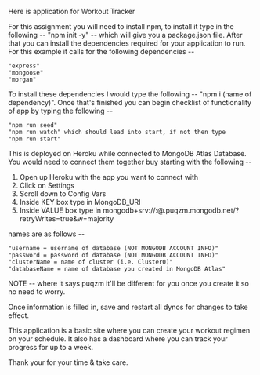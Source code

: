 Here is application for Workout Tracker

For this assignment you will need to install npm, to install it type in the following -- "npm init -y" -- which will give you a package.json file. After that you can install the dependencies required for your application to run. For this example it calls for the following dependencies --

    "express"
    "mongoose"
    "morgan"
    
To install these dependencies I would type the following -- "npm i (name of dependency)".
Once that's finished you can begin checklist of functionality of app by typing the following --

    "npm run seed"
    "npm run watch" which should lead into start, if not then type
    "npm run start"

This is deployed on Heroku while connected to MongoDB Atlas Database.
You would need to connect them together buy starting with the following --

1. Open up Heroku with the app you want to connect with
2. Click on Settings
3. Scroll down to Config Vars
4. Inside KEY box type in MongoDB_URI
5. Inside VALUE box type in mongodb+srv://<username>:<password>@<clusterName>.puqzm.mongodb.net/<databaseName>?retryWrites=true&w=majority

names are as follows --

    "username = username of database (NOT MONGODB ACCOUNT INFO)"
    "password = password of database (NOT MONGODB ACCOUNT INFO)"
    "clusterName = name of cluster (i.e. Cluster0)"
    "databaseName = name of database you created in MongoDB Atlas" 

NOTE -- where it says puqzm it'll be different for you once you create it so no need to worry.

Once information is filled in, save and restart all dynos for changes to take effect.

This application is a basic site where you can create your workout regimen on your schedule.
It also has a dashboard where you can track your progress for up to a week.

Thank your for your time & take care.